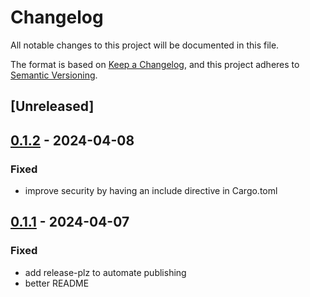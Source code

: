 # Changelog
All notable changes to this project will be documented in this file.

The format is based on [Keep a Changelog](https://keepachangelog.com/en/1.0.0/),
and this project adheres to [Semantic Versioning](https://semver.org/spec/v2.0.0.html).

## [Unreleased]

## [0.1.2](https://github.com/sukkis/getfrompass/compare/v0.1.1...v0.1.2) - 2024-04-08

### Fixed
- improve security by having an include directive in Cargo.toml

## [0.1.1](https://github.com/sukkis/getfrompass/compare/v0.1.0...v0.1.1) - 2024-04-07

### Fixed
- add release-plz to automate publishing
- better README
